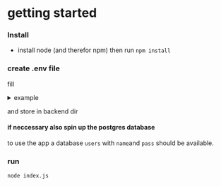 # getting started

### Install
- install node (and therefor npm) then run `npm install`

###  create .env file

fill 
<details><summary>example</summary>

    ```
    POSTGRES_HOST=127.0.0.1
    POSTGRES_PORT=5432
    POSTGRES_USER=me
    POSTGRES_PASSWORD=password
    POSTGRES_DATABASE=api

    API_KEY=AE*%kXy2@WqCxNpm+^zz4V*eM93_B3P7

    CERT_PATH="/path/to/key_and_cert/"

    PORT=3000
    ```
</details>

and store in backend dir

#### if neccessary also spin up the postgres database

to use the app a database `users` with `name`and `pass` should be available. 

### run
`node index.js`
